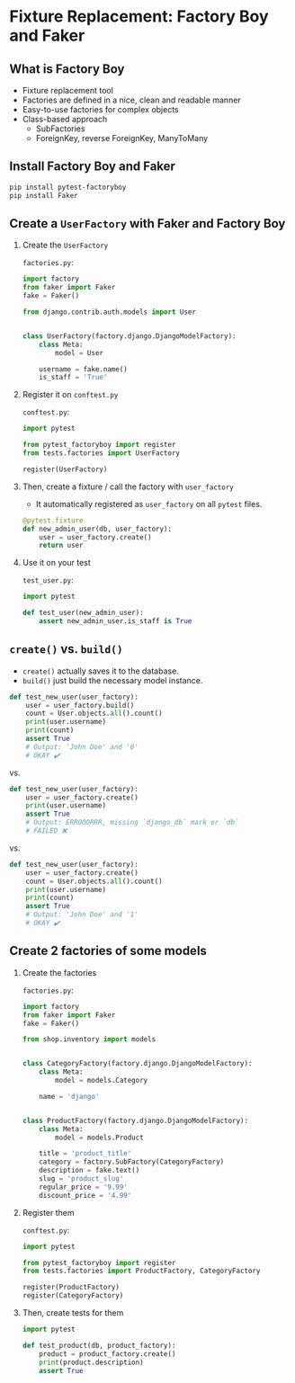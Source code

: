 # Fixture Replacement: Factory Boy and Faker

## What is Factory Boy

- Fixture replacement tool
- Factories are defined in a nice, clean and readable manner
- Easy-to-use factories for complex objects
- Class-based approach
  - SubFactories
  - ForeignKey, reverse ForeignKey, ManyToMany

## Install Factory Boy and Faker

```sh
pip install pytest-factoryboy
pip install Faker
```

## Create a `UserFactory` with Faker and Factory Boy

1. Create the `UserFactory`

   `factories.py`:

   ```python
   import factory
   from faker import Faker
   fake = Faker()
   
   from django.contrib.auth.models import User
   
   
   class UserFactory(factory.django.DjangoModelFactory):
       class Meta:
           model = User
   
       username = fake.name()
       is_staff = 'True'
   ```

2. Register it on `conftest.py`

   `conftest.py`:

   ```python
   import pytest

   from pytest_factoryboy import register
   from tests.factories import UserFactory
   
   register(UserFactory)
   ```

3. Then, create a fixture / call the factory with `user_factory`
   - It automatically registered as `user_factory` on all `pytest` files.

   ```python
   @pytest.fixture
   def new_admin_user(db, user_factory):
       user = user_factory.create()
       return user
   ```

4. Use it on your test

   `test_user.py`:

   ```python
   import pytest

   def test_user(new_admin_user):
       assert new_admin_user.is_staff is True
   ```

## `create()` vs. `build()`

- `create()` actually saves it to the database.
- `build()` just build the necessary model instance.

```python
def test_new_user(user_factory):
    user = user_factory.build()
    count = User.objects.all().count()
    print(user.username)
    print(count)
    assert True
    # Output: 'John Doe' and '0'
    # OKAY ✔️
```

vs.

```python
def test_new_user(user_factory):
    user = user_factory.create()
    print(user.username)
    assert True
    # Output: ERROOORRR, missing `django_db` mark or `db`
    # FAILED ❌
```

vs.

```python
def test_new_user(user_factory):
    user = user_factory.create()
    count = User.objects.all().count()
    print(user.username)
    print(count)
    assert True
    # Output: 'John Doe' and '1'
    # OKAY ✔️
```

## Create 2 factories of some models

1. Create the factories

   `factories.py`:

   ```python
   import factory
   from faker import Faker
   fake = Faker()
   
   from shop.inventory import models
   
   
   class CategoryFactory(factory.django.DjangoModelFactory):
       class Meta:
           model = models.Category
   
       name = 'django'
   
   
   class ProductFactory(factory.django.DjangoModelFactory):
       class Meta:
           model = models.Product
   
       title = 'product_title'
       category = factory.SubFactory(CategoryFactory)
       description = fake.text()
       slug = 'product_slug'
       regular_price = '9.99'
       discount_price = '4.99'
   ```

2. Register them

   `conftest.py`:

   ```python
   import pytest
   
   from pytest_factoryboy import register
   from tests.factories import ProductFactory, CategoryFactory
   
   register(ProductFactory)  
   register(CategoryFactory)  
   ```

3. Then, create tests for them

   ```python
   import pytest
   
   def test_product(db, product_factory):
       product = product_factory.create()
       print(product.description)
       assert True
   ```
